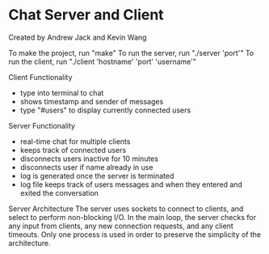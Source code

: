 # Chat Server and Client
Created by Andrew Jack and Kevin Wang

To make the project, run "make"
To run the server, run "./server 'port'"
To run the client, run "./client 'hostname' 'port' 'username'"

Client Functionality
- type into terminal to chat
- shows timestamp and sender of messages
- type "#users" to display currently connected users

Server Functionality
- real-time chat for multiple clients
- keeps track of connected users
- disconnects users inactive for 10 minutes
- disconnects user if name already in use
- log is generated once the server is terminated
- log file keeps track of users messages and when they entered and exited
the conversation

Server Architecture
The server uses sockets to connect to clients, and select to
perform non-blocking I/O. In the main loop, the server checks
for any input from clients, any new connection requests, and
any client timeouts. Only one process is used in order to preserve
the simplicity of the architecture.
